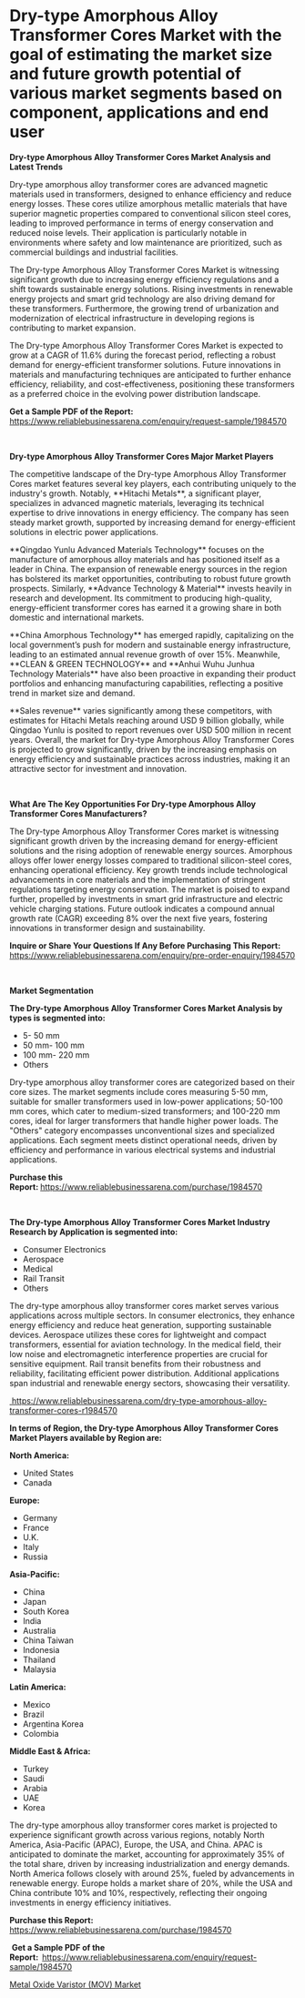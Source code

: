 <p><h1>Dry-type Amorphous Alloy Transformer Cores Market with the goal of estimating the market size and future growth potential of various market segments based on component, applications and end user</h1></p><p><strong>Dry-type Amorphous Alloy Transformer Cores Market Analysis and Latest Trends</strong></p>
<p><p>Dry-type amorphous alloy transformer cores are advanced magnetic materials used in transformers, designed to enhance efficiency and reduce energy losses. These cores utilize amorphous metallic materials that have superior magnetic properties compared to conventional silicon steel cores, leading to improved performance in terms of energy conservation and reduced noise levels. Their application is particularly notable in environments where safety and low maintenance are prioritized, such as commercial buildings and industrial facilities.</p><p>The Dry-type Amorphous Alloy Transformer Cores Market is witnessing significant growth due to increasing energy efficiency regulations and a shift towards sustainable energy solutions. Rising investments in renewable energy projects and smart grid technology are also driving demand for these transformers. Furthermore, the growing trend of urbanization and modernization of electrical infrastructure in developing regions is contributing to market expansion. </p><p>The Dry-type Amorphous Alloy Transformer Cores Market is expected to grow at a CAGR of 11.6% during the forecast period, reflecting a robust demand for energy-efficient transformer solutions. Future innovations in materials and manufacturing techniques are anticipated to further enhance efficiency, reliability, and cost-effectiveness, positioning these transformers as a preferred choice in the evolving power distribution landscape.</p></p>
<p><strong>Get a Sample PDF of the Report:&nbsp;</strong> <a href="https://www.reliablebusinessarena.com/enquiry/request-sample/1984570?utm_campaign=3270&utm_medium=2&utm_source=Github&utm_content=ia&utm_term=07042025&utm_id=dry-type-amorphous-alloy-transformer-cores">https://www.reliablebusinessarena.com/enquiry/request-sample/1984570</a></p>
<p>&nbsp;</p>
<p><strong>Dry-type Amorphous Alloy Transformer Cores Major Market Players</strong></p>
<p><p>The competitive landscape of the Dry-type Amorphous Alloy Transformer Cores market features several key players, each contributing uniquely to the industry's growth. Notably, **Hitachi Metals**, a significant player, specializes in advanced magnetic materials, leveraging its technical expertise to drive innovations in energy efficiency. The company has seen steady market growth, supported by increasing demand for energy-efficient solutions in electric power applications.</p><p>**Qingdao Yunlu Advanced Materials Technology** focuses on the manufacture of amorphous alloy materials and has positioned itself as a leader in China. The expansion of renewable energy sources in the region has bolstered its market opportunities, contributing to robust future growth prospects. Similarly, **Advance Technology & Material** invests heavily in research and development. Its commitment to producing high-quality, energy-efficient transformer cores has earned it a growing share in both domestic and international markets.</p><p>**China Amorphous Technology** has emerged rapidly, capitalizing on the local government’s push for modern and sustainable energy infrastructure, leading to an estimated annual revenue growth of over 15%. Meanwhile, **CLEAN & GREEN TECHNOLOGY** and **Anhui Wuhu Junhua Technology Materials** have also been proactive in expanding their product portfolios and enhancing manufacturing capabilities, reflecting a positive trend in market size and demand.</p><p>**Sales revenue** varies significantly among these competitors, with estimates for Hitachi Metals reaching around USD 9 billion globally, while Qingdao Yunlu is posited to report revenues over USD 500 million in recent years. Overall, the market for Dry-type Amorphous Alloy Transformer Cores is projected to grow significantly, driven by the increasing emphasis on energy efficiency and sustainable practices across industries, making it an attractive sector for investment and innovation.</p></p>
<p>&nbsp;</p>
<p><strong>What Are The Key Opportunities For Dry-type Amorphous Alloy Transformer Cores Manufacturers?</strong></p>
<p><p>The Dry-type Amorphous Alloy Transformer Cores market is witnessing significant growth driven by the increasing demand for energy-efficient solutions and the rising adoption of renewable energy sources. Amorphous alloys offer lower energy losses compared to traditional silicon-steel cores, enhancing operational efficiency. Key growth trends include technological advancements in core materials and the implementation of stringent regulations targeting energy conservation. The market is poised to expand further, propelled by investments in smart grid infrastructure and electric vehicle charging stations. Future outlook indicates a compound annual growth rate (CAGR) exceeding 8% over the next five years, fostering innovations in transformer design and sustainability.</p></p>
<p><strong>Inquire or Share Your Questions If Any Before Purchasing This Report:</strong> <a href="https://www.reliablebusinessarena.com/enquiry/pre-order-enquiry/1984570?utm_campaign=3270&utm_medium=2&utm_source=Github&utm_content=ia&utm_term=07042025&utm_id=dry-type-amorphous-alloy-transformer-cores">https://www.reliablebusinessarena.com/enquiry/pre-order-enquiry/1984570</a></p>
<p>&nbsp;</p>
<p><strong>Market Segmentation</strong></p>
<p><strong>The Dry-type Amorphous Alloy Transformer Cores Market Analysis by types is segmented into:</strong></p>
<p><ul><li>5- 50 mm</li><li>50 mm- 100 mm</li><li>100 mm- 220 mm</li><li>Others</li></ul></p>
<p><p>Dry-type amorphous alloy transformer cores are categorized based on their core sizes. The market segments include cores measuring 5-50 mm, suitable for smaller transformers used in low-power applications; 50-100 mm cores, which cater to medium-sized transformers; and 100-220 mm cores, ideal for larger transformers that handle higher power loads. The "Others" category encompasses unconventional sizes and specialized applications. Each segment meets distinct operational needs, driven by efficiency and performance in various electrical systems and industrial applications.</p></p>
<p><strong>Purchase this Report:&nbsp;</strong><a href="https://www.reliablebusinessarena.com/purchase/1984570?utm_campaign=3270&utm_medium=2&utm_source=Github&utm_content=ia&utm_term=07042025&utm_id=dry-type-amorphous-alloy-transformer-cores">https://www.reliablebusinessarena.com/purchase/1984570</a></p>
<p>&nbsp;</p>
<p><strong>The Dry-type Amorphous Alloy Transformer Cores Market Industry Research by Application is segmented into:</strong></p>
<p><ul><li>Consumer Electronics</li><li>Aerospace</li><li>Medical</li><li>Rail Transit</li><li>Others</li></ul></p>
<p><p>The dry-type amorphous alloy transformer cores market serves various applications across multiple sectors. In consumer electronics, they enhance energy efficiency and reduce heat generation, supporting sustainable devices. Aerospace utilizes these cores for lightweight and compact transformers, essential for aviation technology. In the medical field, their low noise and electromagnetic interference properties are crucial for sensitive equipment. Rail transit benefits from their robustness and reliability, facilitating efficient power distribution. Additional applications span industrial and renewable energy sectors, showcasing their versatility.</p></p>
<p><a href="https://www.reliablebusinessarena.com/dry-type-amorphous-alloy-transformer-cores-r1984570?utm_campaign=3270&utm_medium=2&utm_source=Github&utm_content=ia&utm_term=07042025&utm_id=dry-type-amorphous-alloy-transformer-cores">&nbsp;https://www.reliablebusinessarena.com/dry-type-amorphous-alloy-transformer-cores-r1984570</a></p>
<p><strong>In terms of Region, the Dry-type Amorphous Alloy Transformer Cores Market Players available by Region are:</strong></p>
<p>
    <p> <strong> North America: </strong>
        <ul>
            <li>United States</li>
            <li>Canada</li>
        </ul>
        </p> 
    <p> <strong> Europe: </strong>
        <ul>
            <li>Germany</li>
            <li>France</li>
            <li>U.K.</li>
            <li>Italy</li>
            <li>Russia</li>
        </ul>
        </p> 
    <p> <strong> Asia-Pacific: </strong>
        <ul>
            <li>China</li>
            <li>Japan</li>
            <li>South Korea</li>
            <li>India</li>
            <li>Australia</li>
            <li>China Taiwan</li>
            <li>Indonesia</li>
            <li>Thailand</li>
            <li>Malaysia</li>
        </ul>
        </p> 
    <p> <strong> Latin America: </strong>
        <ul>
            <li>Mexico</li>
            <li>Brazil</li>
            <li>Argentina Korea</li>
            <li>Colombia</li>
        </ul>
        </p> 
    <p> <strong> Middle East & Africa: </strong>
        <ul>
            <li>Turkey</li>
            <li>Saudi</li>
            <li>Arabia</li>
            <li>UAE</li>
            <li>Korea</li>
        </ul>
    </p>
    </p>
<p><p>The dry-type amorphous alloy transformer cores market is projected to experience significant growth across various regions, notably North America, Asia-Pacific (APAC), Europe, the USA, and China. APAC is anticipated to dominate the market, accounting for approximately 35% of the total share, driven by increasing industrialization and energy demands. North America follows closely with around 25%, fueled by advancements in renewable energy. Europe holds a market share of 20%, while the USA and China contribute 10% and 10%, respectively, reflecting their ongoing investments in energy efficiency initiatives.</p></p>
<p><strong>Purchase this Report: </strong><a href="https://www.reliablebusinessarena.com/purchase/1984570?utm_campaign=3270&utm_medium=2&utm_source=Github&utm_content=ia&utm_term=07042025&utm_id=dry-type-amorphous-alloy-transformer-cores">https://www.reliablebusinessarena.com/purchase/1984570</a></p>
<p>&nbsp;<strong>Get a Sample PDF of the Report:&nbsp;&nbsp;</strong><a href="https://www.reliablebusinessarena.com/enquiry/request-sample/1984570?utm_campaign=3270&utm_medium=2&utm_source=Github&utm_content=ia&utm_term=07042025&utm_id=dry-type-amorphous-alloy-transformer-cores">https://www.reliablebusinessarena.com/enquiry/request-sample/1984570</a></p>
<p><strong></strong></p>
<p><p><a href="https://github.com/vigoseiler/Market-Research-Report-List-1/blob/main/metal-oxide-varistor-mov-market.md?utm_campaign=3270&utm_medium=2&utm_source=Github&utm_content=ia&utm_term=07042025&utm_id=dry-type-amorphous-alloy-transformer-cores">Metal Oxide Varistor (MOV) Market</a></p></p>